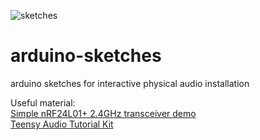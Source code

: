 ![sketches](https://github.com/danieledep/arduino-sketches/blob/main/arduino-sketches-cover-1400.jpg)  
# arduino-sketches
arduino sketches for interactive physical audio installation

Useful material:  
[Simple nRF24L01+ 2.4GHz transceiver demo](https://forum.arduino.cc/index.php?topic=421081)  
[Teensy Audio Tutorial Kit](https://www.pjrc.com/store/audio_tutorial_kit.html)
